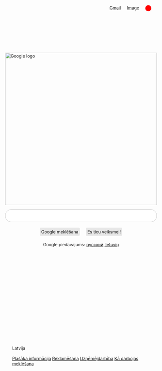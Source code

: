 <html>
<head>
<html lang="lv">
<title>Google</title>
</head>
<style>
.smaller-image {
    width: 500px;
    margin-left: auto;
    margin-right: auto;
    display: block;
    }
.class {
    width: 100px;
    margin-left: auto;
    margin-right: auto;
    display: block;
    }
.searchbar {
    width: 500px;
    border-radius: 20px;
    padding: 10px;
    font-size: 17px;
    border: 1px solid #c4c4c4;
    background: white;
    margin-left: auto;
    margin-right: auto;
    outline: 0;
    }
.font {
    font-family: arial, sans-serif;
    }
#pogas {
    display: flex;
    justify-content: center;
    margin-top: -30px;
}
.poga {
    margin-left: 10px;
    margin-right: 10px;
    padding: 5px 5px;
    cursor: pointer;
    background: rgb(231, 231, 231);
    border-radius: 4px;
}
    }
body {
    margin: 0;
}
body {
}
#topright {
    display: flex;
    justify-content: flex-end;
    margin-top: 15px;
}
#topright a {
    margin-right: 20px;
}
#topright a.image {
    width: 20px;
    height: 20px;
    background: red;
    border-radius: 10px;
}
#offers {
    text-align: center;
    margin-top: 20px;
}
#leja {
    margin-left: 25px;
}
#lejassaturs {
}
</style>

<body>
    <div id="topright">
        <a
class="toplink" href="">Gmail</a>
        <a
class="toplink" href="">Image</a>
        <a class="image"></a>
    </div>

<br>
<br>
<br>
<br>
<br>
<br>
<br>
<br>
<img class="smaller-image img-align" src="https://upload.wikimedia.org/wikipedia/commons/thumb/2/2f/Google_2015_logo.svg/1200px-Google_2015_logo.svg.png" alt="Google logo">

<center><p><input type="search" name="q" placeholder="" class="searchbar"></center>
<br>
<br>
    <div id="pogas">
<div class="poga">
Google meklēšana
    </div>
    <div class="poga">
Es ticu veiksmei!
    </div>
        </div>
        </div>

<div id="offers">
Google piedāvājums: <a
href="">русский</a> <a href="">lietuvių</a>
            </div>
<br>
<br>
<br>
<br>
<br>
<br>
<br>
<br>
<br>
<br>
<br>
<br>
<br>
<br>
<br>
<br>
<br>
<br>
<br>
<div id="leja">
    <div id="lejassaturs">
    Latvija
    </div>
    <div id="lejassaturs">
<br>
<a href="">Plašāka informācija</a>
<a href="">Reklamēšana</a>
<a href="">Uzņēmējdarbība</a>
<a href="">Kā darbojas meklēšana</a>
        </div>
        </div> 
</body>

</html>
